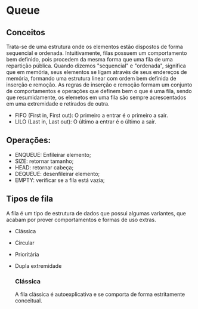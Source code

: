 # Queue

## Conceitos

Trata-se de uma estrutura onde os elementos estão dispostos de forma sequencial e ordenada. Intuitivamente, filas possuem um comportamento bem definido, pois procedem da mesma forma que uma fila de uma repartição pública.
Quando dizemos "sequencial" e "ordenada", significa que em memória, seus elementos se ligam através de seus endereços de memória, formando uma estrutura linear com ordem bem definida de inserção e remoção. As regras de inserção e remoção formam um conjunto de comportamentos e operações que definem bem o que é uma fila, sendo que resumidamente, os elemetos em uma fila são sempre acrescentados em uma extremidade e retirados de outra.

- FIFO (First in, First out): O primeiro a entrar é o primeiro a sair.
- LILO (Last in, Last out): O último a entrar é o último a sair.

## Operações:

- ENQUEUE: Enfileirar elemento;
- SIZE: retornar tamanho;
- HEAD: retornar cabeça;
- DEQUEUE: desenfileirar elemento;
- EMPTY: verificar se a fila está vazia;

## Tipos de fila

A fila é um tipo de estrutura de dados que possui algumas variantes, que acabam por prover comportamentos e formas de uso extras.

- Clássica
- Circular
- Prioritária
- Dupla extremidade

  ### Clássica

  A fila clássica é autoexplicativa e se comporta de forma estritamente conceitual.
